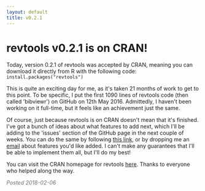```yaml
---
layout: default
title: v0.2.1
---
```

# revtools v0.2.1 is on CRAN!
Today, version 0.2.1 of revtools was accepted by CRAN, meaning you can download it directly from R with the following code:
<code>install.packages("revtools")</code>

This is quite an exciting day for me, as it's taken 21 months of work to get to this point. To be specific, I put the first 1090 lines of revtools code (then called 'bibviewr') on GitHub on 12th May 2016. Admittedly, I haven't been working on it full-time, but it feels like an achievement just the same.

Of course, just because revtools is on CRAN doesn't mean that it's finished. I've got a bunch of ideas about what features to add next, which I'll be adding to the 'issues' section of the GitHub page in the next couple of weeks. You can do the same by following <a href="https://github.com/mjwestgate/revtools/issues" target="_blank" rel="noopener">this link</a>, or by dropping me an <a href="mailto:martinjwestgate@gmail.com">email</a> about features you'd like added. I can't make any guarantees that I'll be able to implement them all, but I'll do my best!

You can visit the CRAN homepage for revtools <a href="https://cran.r-project.org/package=revtools" target="_blank" rel="noopener">here</a>. Thanks to everyone who helped along the way.

<div style="color:#727272"><em>Posted 2018-02-06</em></div> 